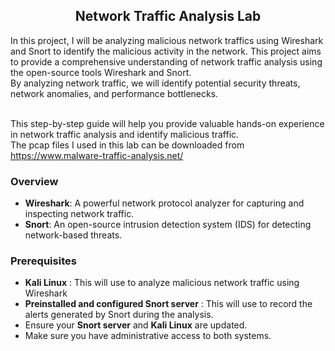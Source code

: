 <h2 align="center"> Network Traffic Analysis Lab </h2>
In this project, I will be analyzing malicious network traffics using Wireshark and Snort to identify the malicious activity in the network. 
This project aims to provide a comprehensive understanding of network traffic analysis using the open-source tools Wireshark and Snort. </br>
By analyzing network traffic, we will identify potential security threats, network anomalies, and performance bottlenecks.</br>

</br>This step-by-step guide will help you provide valuable hands-on experience in network traffic analysis and identify malicious traffic. </br>
The pcap files I used in this lab can be downloaded from https://www.malware-traffic-analysis.net/

### Overview
* **Wireshark**: A powerful network protocol analyzer for capturing and inspecting network traffic.
* **Snort**: An open-source intrusion detection system (IDS) for detecting network-based threats.

### Prerequisites
* **Kali Linux** : This will use to analyze malicious network traffic using Wireshark
* **Preinstalled and configured Snort server** : This will use to record the alerts generated by Snort during the analysis.
* Ensure your **Snort server** and **Kali Linux** are updated.
* Make sure you have administrative access to both systems.
